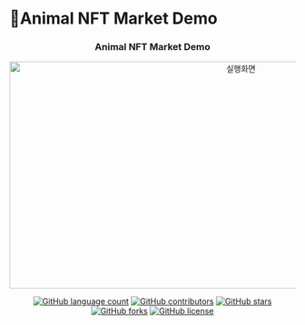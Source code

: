 # 🦊Animal NFT Market Demo
<center><h3>Animal NFT Market Demo </h3></center>

<div align="center">
    <img src="run.png" alt="실행화면" width="800" height="400">
</div>
</p>

<p align="center">
	<a href="https://github.com/AstroHyo/animalNFTmarket/search?l=Python&type=code"><img alt="GitHub language count" src="https://img.shields.io/github/languages/count/AstroHyo/animalNFTmarket"></a>
	<a href="https://github.com/AstroHyo/animalNFTmarket/graphs/contributors"><img alt="GitHub contributors" src="https://img.shields.io/github/contributors/AstroHyo/animalNFTmarket"></a>
	<a href="https://github.com/AstroHyo/animalNFTmarket/stargazers"><img alt="GitHub stars" src="https://img.shields.io/github/stars/AstroHyo/animalNFTmarket"></a>
	<a href="https://github.com/AstroHyo/animalNFTmarket/network"><img alt="GitHub forks" src="https://img.shields.io/github/forks/AstroHyo/animalNFTmarket"></a>
	<a href="https://github.com/AstroHyo/animalNFTmarket/blob/master/LICENSE"><img alt="GitHub license" src="https://img.shields.io/github/license/AstroHyo/animalNFTmarket"></a>
